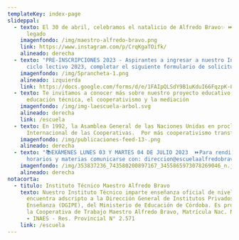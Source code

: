 ```yaml
---
templateKey: index-page
slideppal:
  - texto: El 30 de abril, celebramos el natalicio de Alfredo Bravo✨ ⏭️Su lucha como
      legado
    imagenfondo: /img/maestro-alfredo-bravo.png
    link: https://www.instagram.com/p/CrqKgaTOifk/
    alineado: derecha
  - texto: "PRE-INSCRIPCIONES 2023 - Aspirantes a ingresar a nuestro Instituto en el
      ciclo lectivo 2023, completar el siguiente formulario de solicitud:"
    imagenfondo: /img/5prancheta-1.png
    alineado: izquierda
    link: https://docs.google.com/forms/d/e/1FAIpQLSdY9B1uKduI66FqzpK-8PCHWpzb2j55-Xx4sg5EnWyvirup7Q/viewform?usp=sf_link
  - texto: Te invitamos a conocer más sobre nuestro proyecto educativo, basado en la
      educación técnica, el cooperativismo y la mediación
    imagenfondo: /img/img-laescuela-arbol.svg
    alineado: derecha
    link: /escuela
  - texto: En 1992, la Asamblea General de las Naciones Unidas en proclama Día
      Internacional de las Cooperativas.  Por más cooperativismo transformador!
    imagenfondo: /img/publicaciones-feed-13-.png
    alineado: derecha
  - texto: "📚EXÁMENES LUNES 03 Y MARTES 04 DE JULIO 2023  ⏩Para rendir, consultar
      horarios y materias comunicarse con: direccion@escuelaalfredobravo.edu.ar"
    imagenfondo: /img/353837236_743580200897167_3455865973078269046_n.jpg
    alineado: derecha
notacorta:
  - titulo: Instituto Técnico Maestro Alfredo Bravo
    texto: Nuestro Instituto Técnico imparte enseñanza oficial de nivel medio y se
      encuentra adscripto a la Dirección General de Institutos Privados de
      Enseñanza (DGIPE), del Ministerio de Educación de Córdoba. Es propiedad de
      la Cooperativa de Trabajo Maestro Alfredo Bravo, Matrícula Nac. N° 26.534
      - INAES - Res. Provincial N° 2.571
    link: /escuela
---
```

